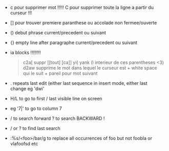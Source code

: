 
- c pour supprimer mot !!!!! C pour supprimer toute la ligne a partir du curseur !!!

- [] pour trouver premiere paranthese ou accolade non fermee/ouverte
- () debut phrase current/precedent ou suivant
- {} empty line after paragraphe current/precedent ou suivant

- ia blocks !!!!!!!!
    > c2a[ suppr [[tout] [ca]]
    > yi( yank (l interieur de ces parentheses <3)
    > d2aw supprime le mot dans lequel le curseur est + white space qui le suit + pareil pour mot suivant
- . repeats last edit (either last sequence in insert mode, either last change eg 'dwi'

- H/L to go to first / last visible line on screen

- <count><pipe> eg '7|' to go to column 7

- / to search forward ? to search BACKWARD !
- / or ? <CR> to find last search

- :%s/\<foo\>/bar/g to replace all occurrences of foo but not foobla or vlafoofsd etc
